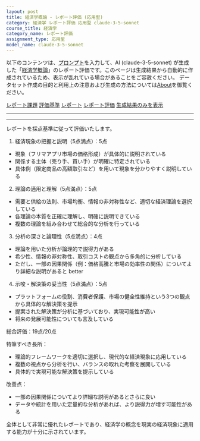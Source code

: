 ```yaml
---
layout: post
title: 経済学概論 - レポート評価 (応用型)
category: 経済学 レポート評価 応用型 claude-3-5-sonnet
course_title: 経済学
category_name: レポート評価
assignment_type: 応用型
model_name: claude-3-5-sonnet
---
```


以下のコンテンツは、[プロンプト](https://github.com/takedatoshiyuki/synthetic_assignments/tree/main/generated/経済学/claude-3-5-sonnet/prompt_レポート評価-応用型.md)を入力して、AI (claude-3-5-sonnet) が生成した「[経済学概論](/contents/経済学/)」のレポート評価です。このページは生成結果から自動的に作成されているため、表示が乱れている場合があることをご容赦ください。
データセット作成の目的と利用上の注意および生成の方法については[About](/About)を御覧ください。

[レポート課題](../レポート課題-応用型)
[評価基準](../評価基準-応用型)
[レポート](../レポート-応用型)
[レポート評価](../レポート評価-応用型)
[生成結果のみを表示](https://github.com/takedatoshiyuki/synthetic_assignments/tree/main/generated/経済学/claude-3-5-sonnet/レポート評価-応用型.md)
  

***
***
  
レポートを採点基準に従って評価いたします。

1. 経済現象の把握と説明（5点満点）：5点
- 現象（フリマアプリ市場の価格形成）が具体的に説明されている
- 関係する主体（売り手、買い手）が明確に特定されている
- 具体例（限定商品の高額取引など）を用いて現象を分かりやすく説明している

2. 理論の適用と理解（5点満点）：5点
- 需要と供給の法則、市場均衡、情報の非対称性など、適切な経済理論を選択している
- 各理論の本質を正確に理解し、明確に説明できている
- 複数の理論を組み合わせて総合的な分析を行っている

3. 分析の深さと論理性（5点満点）：4点
- 理論を用いた分析が論理的で説得力がある
- 希少性、情報の非対称性、取引コストの観点から多角的に分析している
- ただし、一部の因果関係（例：価格高騰と市場の効率性の関係）についてより詳細な説明があると better

4. 示唆・解決策の妥当性（5点満点）：5点
- プラットフォームの役割、消費者保護、市場の健全性維持という3つの観点から具体的な解決策を提示
- 提案された解決策が分析に基づいており、実現可能性が高い
- 将来の発展可能性についても言及している

総合評価：19点/20点

特筆すべき長所：
- 理論的フレームワークを適切に選択し、現代的な経済現象に応用している
- 複数の視点から分析を行い、バランスの取れた考察を展開している
- 具体的で実現可能な解決策を提示している

改善点：
- 一部の因果関係についてより詳細な説明があるとさらに良い
- データや統計を用いた定量的な分析があれば、より説得力が増す可能性がある

全体として非常に優れたレポートであり、経済学の概念を現実の経済現象に適用する能力が十分に示されています。

